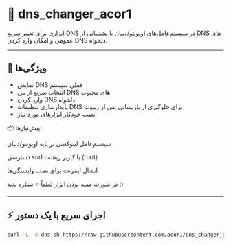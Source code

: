 # 🚀 dns_changer_acor1

ابزاری برای تغییر سریع DNS در سیستم‌عامل‌های اوبونتو/دبیان با پشتیبانی از DNS های عمومی و امکان وارد کردن DNS دلخواه.

---

## 🧰 ویژگی‌ها

- نمایش DNS فعلی سیستم
- انتخاب سریع از بین DNS های محبوب
- وارد کردن DNS دلخواه 
- پایدارسازی تنظیمات DNS برای جلوگیری از بازنشانی پس از ریبوت
- نصب خودکار ابزارهای مورد نیاز 

📦 پیش‌نیازها:

سیستم‌عامل لینوکسی بر پایه اوبونتو/دبیان

دسترسی sudo یا کاربر ریشه (root)

اتصال اینترنت برای نصب وابستگی‌ها

در صورت مفید بودن ابزار لطفاً ⭐️ ستاره بدید :)



---

## ⚡ اجرای سریع با یک دستور

```bash
curl -L -o dns.sh https://raw.githubusercontent.com/acor1/dns_changer_acor1/main/dns.sh && chmod +x dns.sh && ./dns.sh
